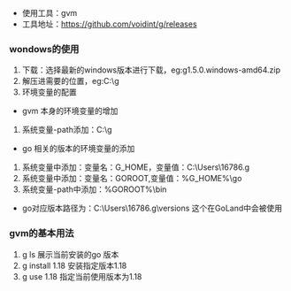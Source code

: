 + 使用工具：gvm
+ 工具地址：https://github.com/voidint/g/releases

### wondows的使用
1. 下载：选择最新的windows版本进行下载，eg:g1.5.0.windows-amd64.zip
2. 解压进需要的位置，eg:C:\g
3. 环境变量的配置

+ gvm 本身的环境变量的增加
1. 系统变量-path添加：C:\g

+ go 相关的版本的环境变量的添加
1. 系统变量中添加：变量名：G_HOME，变量值：C:\Users\16786\.g
2. 系统变量中添加：变量名：GOROOT,变量值：%G_HOME%\go
3. 系统变量-path中添加：%GOROOT%\bin

+ go对应版本路径为：C:\Users\16786\.g\versions   这个在GoLand中会被使用


### gvm的基本用法
1. g ls 展示当前安装的go 版本
2. g install 1.18 安装指定版本1.18
3. g use 1.18 指定当前使用版本为1.18